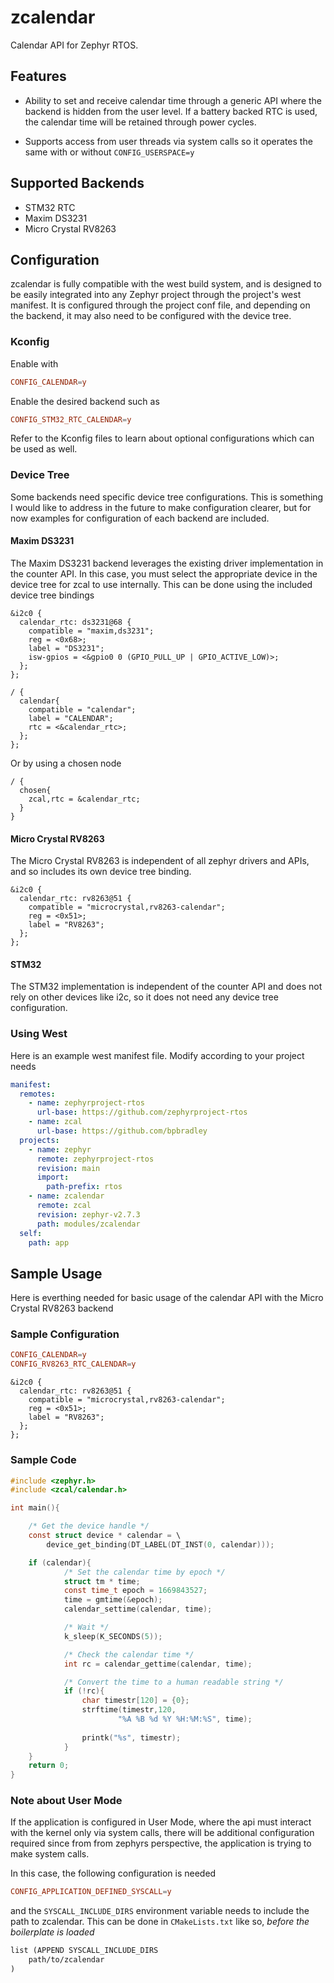 # zcalendar

Calendar API for Zephyr RTOS.

## Features

* Ability to set and receive calendar time through a generic API where the backend is hidden from the user level. If a battery backed RTC is used, the calendar time will be retained through power cycles.

* Supports access from user threads via system calls so it operates the same with or without `CONFIG_USERSPACE=y`

## Supported Backends

* STM32 RTC
* Maxim DS3231
* Micro Crystal RV8263

## Configuration

zcalendar is fully compatible with the west build system, and is designed to be easily integrated into any Zephyr project through the project's west manifest. It is configured through the project conf file, and depending on the backend, it may also need to be configured with the device tree.

### Kconfig

Enable with

```conf
CONFIG_CALENDAR=y
```

Enable the desired backend such as

```conf
CONFIG_STM32_RTC_CALENDAR=y
```

Refer to the Kconfig files to learn about optional configurations which can be used as well.

### Device Tree

Some backends need specific device tree configurations. This is something I would like to address in the future to make configuration clearer, but for now examples for configuration of each backend are included.

#### Maxim DS3231

The Maxim DS3231 backend leverages the existing driver implementation in the counter API. In this case,
you must select the appropriate device in the device tree for zcal to use internally. This can be done
using the included device tree bindings

```dts
&i2c0 {
  calendar_rtc: ds3231@68 {
    compatible = "maxim,ds3231";
    reg = <0x68>;
    label = "DS3231";
    isw-gpios = <&gpio0 0 (GPIO_PULL_UP | GPIO_ACTIVE_LOW)>;
  };
};

/ {
  calendar{
    compatible = "calendar";
    label = "CALENDAR";
    rtc = <&calendar_rtc>;
  };
};
```

Or by using a chosen node

```dts
/ {
  chosen{
    zcal,rtc = &calendar_rtc;
  }
}
```

#### Micro Crystal RV8263

The Micro Crystal RV8263 is independent of all zephyr drivers and APIs, and so includes its own device tree binding.

```dts
&i2c0 {
  calendar_rtc: rv8263@51 {
    compatible = "microcrystal,rv8263-calendar";
    reg = <0x51>;
    label = "RV8263";
  };
};
```

#### STM32

The STM32 implementation is independent of the counter API and does not rely on other devices like i2c, so it does not need any device tree configuration.

### Using West

Here is an example west manifest file. Modify according to your project needs

```yaml
manifest:
  remotes:
    - name: zephyrproject-rtos
      url-base: https://github.com/zephyrproject-rtos
    - name: zcal
      url-base: https://github.com/bpbradley
  projects:
    - name: zephyr
      remote: zephyrproject-rtos
      revision: main
      import:
        path-prefix: rtos
    - name: zcalendar
      remote: zcal
      revision: zephyr-v2.7.3
      path: modules/zcalendar
  self:
    path: app
```

## Sample Usage

Here is everthing needed for basic usage of the calendar API
with the Micro Crystal RV8263 backend

### Sample Configuration

```conf
CONFIG_CALENDAR=y
CONFIG_RV8263_RTC_CALENDAR=y
```

```dts
&i2c0 {
  calendar_rtc: rv8263@51 {
    compatible = "microcrystal,rv8263-calendar";
    reg = <0x51>;
    label = "RV8263";
  };
};
```

### Sample Code

```c
#include <zephyr.h>
#include <zcal/calendar.h>

int main(){

    /* Get the device handle */
    const struct device * calendar = \
        device_get_binding(DT_LABEL(DT_INST(0, calendar)));

    if (calendar){
            /* Set the calendar time by epoch */
            struct tm * time;
            const time_t epoch = 1669843527;
            time = gmtime(&epoch);
            calendar_settime(calendar, time);

            /* Wait */
            k_sleep(K_SECONDS(5));

            /* Check the calendar time */
            int rc = calendar_gettime(calendar, time);

            /* Convert the time to a human readable string */
            if (!rc){
                char timestr[120] = {0};
                strftime(timestr,120,
                        "%A %B %d %Y %H:%M:%S", time);
                
                printk("%s", timestr);
            }
    }
    return 0;
}

```

### Note about User Mode

If the application is configured in User Mode, where
the api must interact with the kernel only via system calls,
there will be additional configuration required since from from
zephyrs perspective, the application is trying to make system calls.

In this case, the following configuration is needed

```conf
CONFIG_APPLICATION_DEFINED_SYSCALL=y
```

and the `SYSCALL_INCLUDE_DIRS` environment variable needs to include
the path to zcalendar. This can be done in `CMakeLists.txt` like so, *before the boilerplate is loaded*

```txt
list (APPEND SYSCALL_INCLUDE_DIRS 
    path/to/zcalendar
)
```
